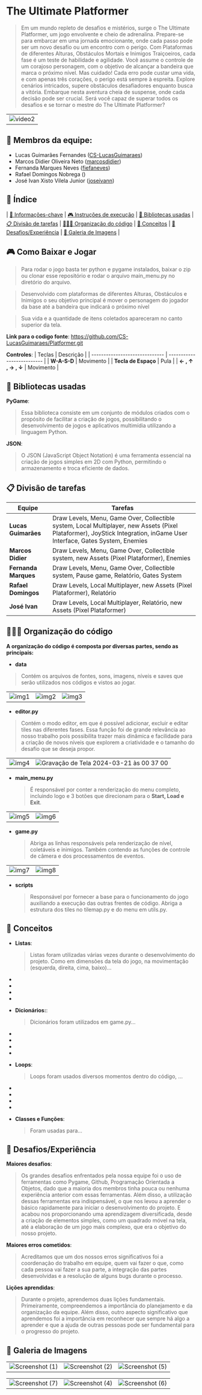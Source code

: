 # The Ultimate Platformer

  > Em um mundo repleto de desafios e mistérios, surge o The Ultimate Platformer, um jogo envolvente e cheio de adrenalina. Prepare-se para embarcar em uma jornada emocionante, onde cada passo pode ser um novo desafio ou um encontro com o perigo. Com Plataformas de diferentes Alturas, Obstáculos Mortais e Inimigos Traiçoeiros, cada fase é um teste de habilidade e agilidade.
Você assume o controle de um corajoso personagem, com o objetivo de alcançar a bandeira que marca o próximo nível. Mas cuidado! Cada erro pode custar uma vida, e com apenas três corações, o perigo está sempre à espreita. Explore cenários intricados, supere obstáculos desafiadores enquanto busca a vitória.
Embarque nesta aventura cheia de suspense, onde cada decisão pode ser crucial. Será você capaz de superar todos os desafios e se tornar o mestre do The Ultimate Platformer?

| |
|:-------------------------:|
|![video2](https://github.com/joseivann/jogo/assets/84510651/f25b0bfd-8eb3-467d-a4eb-6ca39b0a111d)|

## 👥 Membros da equipe:
   * Lucas Guimarães Fernandes </lgf> ([CS-LucasGuimaraes](https://github.com/CS-LucasGuimaraes))
   * Marcos Didier Oliveira Neto </mdon> ([marcosdidier](https://github.com/marcosdidier)) 
   * Fernanda Marques Neves </fmn> ([fiefaneves](https://github.com/fiefaneves))
   * Rafael Domingos Nobrega </rdn> ([]())
   * José Ivan Xisto Vilela Junior </jixvj> ([joseivann](https://github.com/joseivann))

## 🎯 Índice

| [👥 Informações-chave](#-Membros-da-equipe)
| [🎮 Instruções de execução](#-Como-Baixar-e-Jogar)
| [📖 Bibliotecas usadas](#-Bibliotecas-usadas)
| [📋 Divisão de tarefas](#-Divisão-de-tarefas)
| [👨🏻‍💻 Organização do código](#-Organização-do-código)
| [📝 Conceitos](#-Conceitos)
| [🧠 Desafios/Experiência](#-Desafios/Experiência)
| [📸 Galeria de Imagens](#-Galeria-de-Imagens) |

## 🎮 Como Baixar e Jogar

> Para rodar o jogo basta ter python e pygame instalados, baixar o zip ou clonar esse repositório e rodar o arquivo main_menu.py no diretório do arquivo.

> Desenvolvido com plataformas de diferentes Alturas, Obstáculos e Inimigos o seu objetivo principal é mover o personagem do jogador da base até a bandeira que indicará o próximo nível

> Sua vida e a quantidade de itens coletados apareceram no canto superior da tela.

**Link para o codigo fonte**: https://github.com/CS-LucasGuimaraes/Platformer.git

**Controles**:
  |            Teclas              |          Descrição           |
  | ------------------------------ | -------------------------- |
  | **W-A-S-D** | Movimento |
  | **Tecla de Espaço** | Pula |
  | **&#8592; , &#8593; , &#8594; , &#8595;** | Movimento |

## 📖 Bibliotecas usadas

 **PyGame**:
> Essa biblioteca consiste em um conjunto de módulos criados com o propósito de facilitar a criação de jogos, possibilitando o desenvolvimento de jogos e aplicativos multimídia utilizando a linguagem Python.
   
 **JSON**:
> O JSON (JavaScript Object Notation) é uma ferramenta essencial na criação de jogos simples em 2D com Python, permitindo o armazenamento e troca eficiente de dados.

## 📋 Divisão de tarefas

|            Equipe              |          Tarefas           |
| ------------------------------ | -------------------------- |
| **Lucas Guimarães** | Draw Levels, Menu, Game Over, Collectible system, Local Multiplayer, new Assets (Pixel Plataformer), JoyStick Integration, inGame User Interface, Gates System, Enemies |
| **Marcos Didier** | Draw Levels, Menu, Game Over, Collectible system, new Assets (Pixel Plataformer), Enemies |
| **Fernanda Marques** | Draw Levels, Menu, Game Over, Collectible system, Pause game, Relatório, Gates System  |
| **Rafael Domingos** | Draw Levels, Local Multiplayer, new Assets (Pixel Plataformer), Relatório |
| **José Ivan** | Draw Levels, Local Multiplayer, Relatório, new Assets (Pixel Plataformer) |

## 👨🏻‍💻 Organização do código

   **A organização do código é composta por diversas partes, sendo as principais:**

  - **data**
   > Contém os arquivos de fontes, sons, imagens, níveis e saves que serão utilizados nos códigos e vistos ao jogar.

| | | |
|:-------------------------:|:-------------------------:|:-------------------------:|
|![img1](https://github.com/joseivann/Relatorio/assets/84510651/7006f882-5288-47e0-b3ec-7590d0e39a19) | ![img2](https://github.com/joseivann/Relatorio/assets/84510651/01157b39-2e87-4a6a-b8d4-99b376ba353f) | ![img3](https://github.com/joseivann/Relatorio/assets/84510651/70c22d47-9aa1-45f5-a611-e0053045b94c) |

 - **editor.py**
  > Contém o modo editor, em que é possível adicionar, excluir e editar tiles nas diferentes fases. Essa função foi de grande relevância ao nosso trabalho pois possibilita trazer mais dinâmica e facilidade para a criação de novos níveis que explorem a criatividade e o tamanho do desafio que se deseja propor.

| | | 
|:-------------------------:|:-------------------------:|
|![img4](https://github.com/joseivann/Relatorio/assets/84510651/d85b3525-450b-46d6-ad2e-3e1897aaeaa0) | ![Gravação de Tela 2024-03-21 às 00 37 00](https://github.com/joseivann/Relatorio/assets/84510651/0a4f09ea-bf64-4e82-a62e-da3c0c40e662) |

 - **main_menu.py**
   
   > É responsável por conter a renderização do menu completo, incluindo logo e 3 botões que direcionam para o **Start, Load e Exit**.

| | | 
|:-------------------------:|:-------------------------:|
|![img5](https://github.com/joseivann/Relatorio/assets/84510651/25ce1609-118d-4cd0-8321-8c3b15eb0725) | ![img6](https://github.com/joseivann/Relatorio/assets/84510651/934eae6b-3480-4d72-a4fc-64c19bccb969) |

 - **game.py**

   > Abriga as linhas responsáveis pela renderização de nível, coletáveis e inimigos. Também contendo as funções de controle de câmera e dos processamentos de eventos.

| | | 
|:-------------------------:|:-------------------------:|
|![img7](https://github.com/joseivann/Relatorio/assets/84510651/e0e2a37e-18fd-43d5-b1e2-8d0db6609f52) | ![img8](https://github.com/joseivann/Relatorio/assets/84510651/af8e8727-ab23-4510-9bb0-2008050e8a54) |

 - **scripts**

   > Responsável por fornecer a base para o funcionamento do jogo auxiliando a execução das outras frentes de código. Abriga a estrutura dos tiles no tilemap.py e do menu em utils.py.


## 📝 Conceitos


 - **Listas**:
   > Listas foram utilizadas várias vezes durante o desenvolvimento do projeto. Como em dimensões da tela do jogo, na movimentação (esquerda, direita, cima, baixo)...
 
 -
 -
 -
 -
 
 - **Dicionários:**:
   > Dicionários foram utilizados em game.py...
  
-
-
-
-

 - **Loops**:
   > Loops foram usados diversos momentos dentro do código, ...

-
-
-
-

 - **Classes e Funções**:
   > Foram usadas para...
 

## 🧠 Desafios/Experiência

 **Maiores desafios**:

> Os grandes desafios enfrentados pela nossa equipe foi o uso de ferramentas como Pygame, Github, Programação Orientada a Objetos, dado que a maioria dos membros tinha pouca ou nenhuma experiência anterior com essas ferramentas. Além disso, a utilização dessas ferramentas era indispensável, o que nos levou a aprender o básico rapidamente para iniciar o desenvolvimento do projeto. E acabou nos proporcionando uma aprendizagem diversificada, desde a criação de elementos simples, como um quadrado móvel na tela, até a elaboração de um jogo mais complexo, que era o objetivo do nosso projeto.

 **Maiores erros cometidos**:

 > Acreditamos que um dos nossos erros significativos foi a coordenação do trabalho em equipe, quem vai fazer o que, como cada pessoa vai fazer a sua parte, a integração das partes desenvolvidas e a resolução de alguns bugs durante o processo.

 **Lições aprendidas**:

> Durante o projeto, aprendemos duas lições fundamentais. Primeiramente, compreendemos a importância do planejamento e da organização da equipe. Além disso, outro aspecto significativo que aprendemos foi a importância em reconhecer que sempre há algo a aprender e que a ajuda de outras pessoas pode ser fundamental para o progresso do projeto.


## 📸 Galeria de Imagens

| | | |
|:-------------------------:|:-------------------------:|:-------------------------:|
|![Screenshot (1)](https://github.com/joseivann/Relatorio/assets/84510651/1b8eca5e-f82a-41e6-b71c-56330fd32925) | ![Screenshot (2)](https://github.com/joseivann/Relatorio/assets/84510651/ccd4f4b5-707f-4f7d-92e8-641a29ff6800) | ![Screenshot (5)](https://github.com/joseivann/Relatorio/assets/84510651/fecf1953-76d8-44d7-a9ae-e3488644073d) |

| | | |
|:-------------------------:|:-------------------------:|:-------------------------:|
|![Screenshot (7)](https://github.com/joseivann/Relatorio/assets/84510651/d591fe5e-c80d-49c5-a335-885605a4935b) | ![Screenshot (4)](https://github.com/joseivann/Relatorio/assets/84510651/b945ef18-7fe9-433e-a8f4-349aa302cc65) | ![Screenshot (6)](https://github.com/joseivann/Relatorio/assets/84510651/de852e59-8147-4b27-abb0-bde9ed32c31e) |





